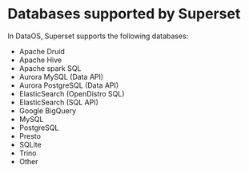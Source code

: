# Databases supported by Superset

In DataOS, Superset supports the following databases:

- Apache Druid
- Apache Hive
- Apache spark SQL
- Aurora MySQL (Data API)
- Aurora PostgreSQL (Data API)
- ElasticSearch (OpenDistro SQL)
- ElasticSearch (SQL API)
- Google BigQuery
- MySQL
- PostgreSQL
- Presto
- SQLite
- Trino
- Other